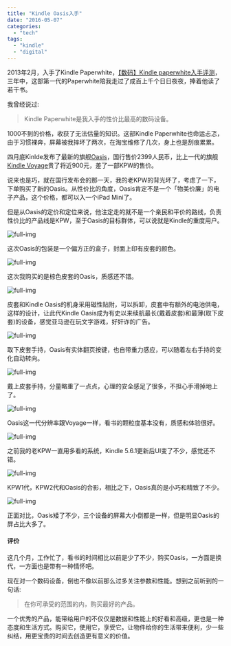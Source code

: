 ```yaml
---
title: "Kindle Oasis入手"
date: "2016-05-07"
categories: 
  - "tech"
tags: 
  - "kindle"
  - "digital"
---
```


2013年2月，入手了Kindle Paperwhite，[【数码】Kindle paperwhite入手评测](https://luolei.org/kindle-paper-white-review/)，三年中，这部第一代的Paperwhite陪我走过了成百上千个日日夜夜，捧着他读了若干书。

我曾经说过:

> Kindle Paperwhite是我入手的性价比最高的数码设备。

1000不到的价格，收获了无法估量的知识。这部Kindle Paperwhite也命运忐忑，由于习惯裸奔，屏幕被我摔坏了两次，在淘宝维修了几次，身上也是刮痕累累。

四月底Kinlde发布了最新的旗舰[Oasis](https://www.amazon.cn/kindle-store/dp/B010EJPW7C)，国行售价2399人民币，比上一代的旗舰[Kindle Voyage](https://www.amazon.cn/gp/product/B00MEY0VWW/ref=fs_kindlev)贵了将近900元，差了一部KPW的售价。

说来也是巧，就在国行发布会的那一天，我的老KPW的背光坏了，考虑了一下，下单购买了新的Oasis。从性价比的角度，Oasis肯定不是一个「物美价廉」的电子产品，这个价格，都可以入一个iPad Mini了。

但是从Oasis的定价和定位来说，他注定走的就不是一个亲民和平价的路线，负责性价比的产品线是KPW，至于Oasis的目标群体，可以说就是Kindle的重度用户。

![full-img](https://static.is26.com/blog/2016/05/oasis/k1.JPG)

这次Oasis的包装是一个偏方正的盒子，封面上印有皮套的颜色。

![full-img](https://static.is26.com/blog/2016/05/oasis/k2.JPG)

这次我购买的是棕色皮套的Oasis，质感还不错。

![full-img](https://static.is26.com/blog/2016/05/oasis/k8.JPG)

皮套和Kindle Oasis的机身采用磁性贴附，可以拆卸，皮套中有额外的电池供电，这样的设计，让此代Kindle Oasis成为有史以来续航最长(戴着皮套)和最薄(取下皮套)的设备，感觉亚马逊在玩文字游戏，好奸诈的广告。

![full-img](https://static.is26.com/blog/2016/05/oasis/k4.JPG)

取下皮套手持，Oasis有实体翻页按键，也自带重力感应，可以随着左右手持的变化自动转向。

![full-img](https://static.is26.com/blog/2016/05/oasis/k6.JPG)

戴上皮套手持，分量略重了一点点，心理的安全感足了很多，不担心手滑掉地上了。

![full-img](https://static.is26.com/blog/2016/05/oasis/k10.JPG)

Oasis这一代分辨率跟Voyage一样，看书的颗粒度基本没有，质感和体验很好。

![full-img](https://static.is26.com/blog/2016/05/oasis/k5.JPG)

之前我的老KPW一直用多看的系统，Kindle 5.6.1更新后UI变了不少，感觉还不错。

![full-img](https://static.is26.com/blog/2016/05/oasis/k12.JPG)

KPW1代，KPW2代和Oasis的合影，相比之下，Oasis真的是小巧和精致了不少。

![full-img](https://static.is26.com/blog/2016/05/oasis/k11.JPG)

正面对比，Oasis矮了不少，三个设备的屏幕大小倒都是一样，但是明显Oasis的屏占比大多了。

#### 评价

这几个月，工作忙了，看书的时间相比以前是少了不少，购买Oasis，一方面是换代，一方面也是带有一种情怀吧。

现在对一个数码设备，倒也不像以前那么过多关注参数和性能。想到之前听到的一句话:

> 在你可承受的范围的内，购买最好的产品。

一个优秀的产品，能带给用户的不仅仅是数据和性能上的好看和高级，更也是一种态度和生活方式。购买它，使用它，享受它。让物件给你的生活带来便利，少一些纠结，用更宝贵的时间去创造更有意义的价值。
